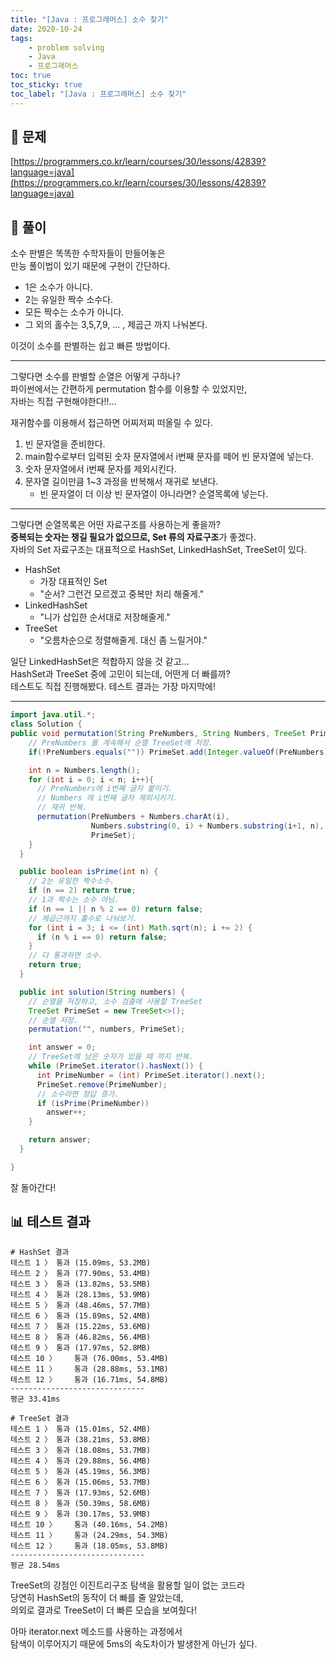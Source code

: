 ```yaml
---
title: "[Java : 프로그래머스] 소수 찾기"
date: 2020-10-24
tags:
    - problem solving
    - Java
    - 프로그래머스
toc: true
toc_sticky: true
toc_label: "[Java : 프로그래머스] 소수 찾기"
---
```

## 📝 문제
[https://programmers.co.kr/learn/courses/30/lessons/42839?language=java](https://programmers.co.kr/learn/courses/30/lessons/42839?language=java)

## 🎯 풀이
소수 판별은 똑똑한 수학자들이 만들어놓은  
만능 풀이법이 있기 때문에 구현이 간단하다.  

- 1은 소수가 아니다.
- 2는 유일한 짝수 소수다.
- 모든 짝수는 소수가 아니다.
- 그 외의 홀수는 3,5,7,9, ... , 제곱근 까지 나눠본다.

이것이 소수를 판별하는 쉽고 빠른 방법이다.  

---

그렇다면 소수를 판별할 순열은 어떻게 구하나?  
파이썬에서는 간편하게 permutation 함수를 이용할 수 있었지만,  
자바는 직접 구현해야한다!!...  
  
재귀함수를 이용해서 접근하면 어찌저찌 떠올릴 수 있다.  

1. 빈 문자열을 준비한다.
2. main함수로부터 입력된 숫자 문자열에서 i번째 문자를 떼어 빈 문자열에 넣는다.
3. 숫자 문자열에서 i번째 문자를 제외시킨다.
4. 문자열 길이만큼 1~3 과정을 반복해서 재귀로 보낸다.
    - 빈 문자열이 더 이상 빈 문자열이 아니라면? 순열목록에 넣는다.

---

그렇다면 순열목록은 어떤 자료구조를 사용하는게 좋을까?  
**중복되는 숫자는 챙길 필요가 없으므로, Set 류의 자료구조**가 좋겠다.  
자바의 Set 자료구조는 대표적으로 HashSet, LinkedHashSet, TreeSet이 있다.  
  
- HashSet
    - 가장 대표적인 Set
    - "순서? 그런건 모르겠고 중복만 처리 해줄게."
- LinkedHashSet
    - "니가 삽입한 순서대로 저장해줄게."
- TreeSet
    - "오름차순으로 정렬해줄게. 대신 좀 느릴거야."

일단 LinkedHashSet은 적합하지 않을 것 같고...  
HashSet과 TreeSet 중에 고민이 되는데, 어떤게 더 빠를까?  
테스트도 직접 진행해봤다. 테스트 결과는 가장 마지막에!

---

```java
import java.util.*;
class Solution {
public void permutation(String PreNumbers, String Numbers, TreeSet PrimeSet) {
    // PreNumbers 를 계속해서 순열 TreeSet에 저장.
    if(!PreNumbers.equals("")) PrimeSet.add(Integer.valueOf(PreNumbers));

    int n = Numbers.length();
    for (int i = 0; i < n; i++){
      // PreNumbers에 i번째 글자 붙이기.
      // Numbers 에 i번째 글자 제외시키기.
      // 재귀 반복.
      permutation(PreNumbers + Numbers.charAt(i),
                  Numbers.substring(0, i) + Numbers.substring(i+1, n),
                  PrimeSet);
    }
  }

  public boolean isPrime(int n) {
    // 2는 유일한 짝수소수.
    if (n == 2) return true;
    // 1과 짝수는 소수 아님.
    if (n == 1 || n % 2 == 0) return false;
    // 제곱근까지 홀수로 나눠보기.
    for (int i = 3; i <= (int) Math.sqrt(n); i += 2) {
      if (n % i == 0) return false;
    }
    // 다 통과하면 소수.
    return true;
  }

  public int solution(String numbers) {
    // 순열을 저장하고, 소수 검출에 사용할 TreeSet
    TreeSet PrimeSet = new TreeSet<>();
    // 순열 저장.
    permutation("", numbers, PrimeSet);

    int answer = 0;
    // TreeSet에 남은 숫자가 있을 때 까지 반복.
    while (PrimeSet.iterator().hasNext()) {
      int PrimeNumber = (int) PrimeSet.iterator().next();
      PrimeSet.remove(PrimeNumber);
      // 소수라면 정답 증가.
      if (isPrime(PrimeNumber)) 
        answer++;
    }

    return answer;
  }

}
```

잘 돌아간다!

## 📊 테스트 결과
```
# HashSet 결과
테스트 1 〉	통과 (15.09ms, 53.2MB)
테스트 2 〉	통과 (77.90ms, 53.4MB)
테스트 3 〉	통과 (13.82ms, 53.5MB)
테스트 4 〉	통과 (28.13ms, 53.9MB)
테스트 5 〉	통과 (48.46ms, 57.7MB)
테스트 6 〉	통과 (15.89ms, 52.4MB)
테스트 7 〉	통과 (15.22ms, 53.6MB)
테스트 8 〉	통과 (46.82ms, 56.4MB)
테스트 9 〉	통과 (17.97ms, 52.8MB)
테스트 10 〉	통과 (76.00ms, 53.4MB)
테스트 11 〉	통과 (28.88ms, 53.1MB)
테스트 12 〉	통과 (16.71ms, 54.8MB)
------------------------------
평균 33.41ms

# TreeSet 결과
테스트 1 〉	통과 (15.01ms, 52.4MB)
테스트 2 〉	통과 (38.21ms, 53.8MB)
테스트 3 〉	통과 (18.08ms, 53.7MB)
테스트 4 〉	통과 (29.88ms, 56.4MB)
테스트 5 〉	통과 (45.19ms, 56.3MB)
테스트 6 〉	통과 (15.06ms, 53.7MB)
테스트 7 〉	통과 (17.93ms, 52.6MB)
테스트 8 〉	통과 (50.39ms, 58.6MB)
테스트 9 〉	통과 (30.17ms, 53.9MB)
테스트 10 〉	통과 (40.16ms, 54.2MB)
테스트 11 〉	통과 (24.29ms, 54.3MB)
테스트 12 〉	통과 (18.05ms, 53.8MB)
------------------------------
평균 28.54ms
```
TreeSet의 강점인 이진트리구조 탐색을 활용할 일이 없는 코드라  
당연히 HashSet의 동작이 더 빠를 줄 알았는데,  
의외로 결과로 TreeSet이 더 빠른 모습을 보여줬다!  
  
아마 iterator.next 메소드를 사용하는 과정에서  
탐색이 이루어지기 때문에 5ms의 속도차이가 발생한게 아닌가 싶다.  
  
